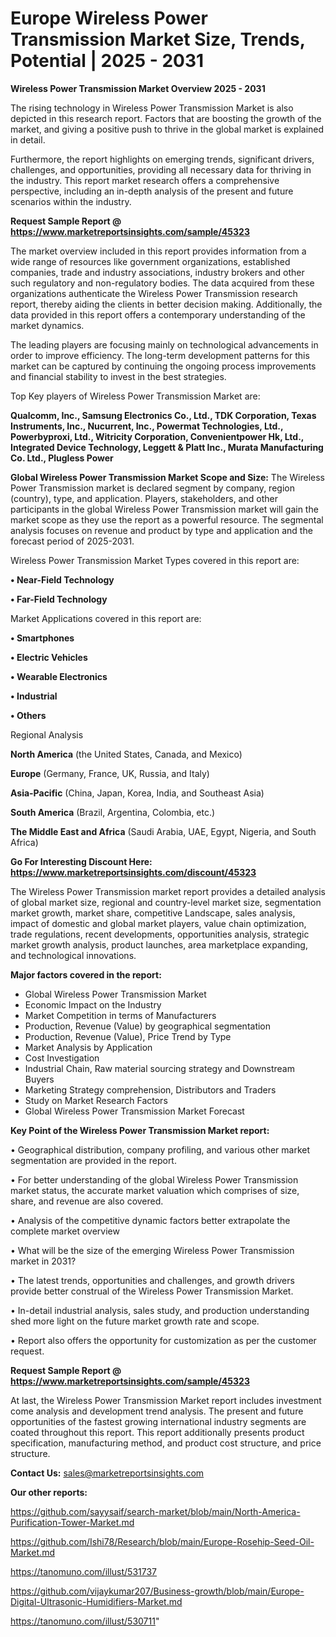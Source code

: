 # Europe Wireless Power Transmission Market Size, Trends, Potential | 2025 - 2031

<Strong> Wireless Power Transmission Market Overview 2025 - 2031</strong>

The rising technology in Wireless Power Transmission Market is also depicted in this research report. Factors that are boosting the growth of the market, and giving a positive push to thrive in the global market is explained in detail.

Furthermore, the report highlights on emerging trends, significant drivers, challenges, and opportunities, providing all necessary data for thriving in the industry. This report market research offers a comprehensive perspective, including an in-depth analysis of the present and future scenarios within the industry.

<strong>Request Sample Report @ <a href=https://www.marketreportsinsights.com/sample/45323>https://www.marketreportsinsights.com/sample/45323</a></strong>

The market overview included in this report provides information from a wide range of resources like government organizations, established companies, trade and industry associations, industry brokers and other such regulatory and non-regulatory bodies. The data acquired from these organizations authenticate the Wireless Power Transmission research report, thereby aiding the clients in better decision making. Additionally, the data provided in this report offers a contemporary understanding of the market dynamics.

The leading players are focusing mainly on technological advancements in order to improve efficiency. The long-term development patterns for this market can be captured by continuing the ongoing process improvements and financial stability to invest in the best strategies.

Top Key players of Wireless Power Transmission Market are:

<strong>Qualcomm, Inc., Samsung Electronics Co., Ltd., TDK Corporation, Texas Instruments, Inc., Nucurrent, Inc., Powermat Technologies, Ltd., Powerbyproxi, Ltd., Witricity Corporation, Convenientpower Hk, Ltd., Integrated Device Technology, Leggett & Platt Inc., Murata Manufacturing Co. Ltd., Plugless Power</strong>

<strong><b>Global Wireless Power Transmission Market Scope and Size:</b></strong>
The Wireless Power Transmission market is declared segment by company, region (country), type, and application. Players, stakeholders, and other participants in the global Wireless Power Transmission market will gain the market scope as they use the report as a powerful resource. The segmental analysis focuses on revenue and product by type and application and the forecast period of 2025-2031.

Wireless Power Transmission Market Types covered in this report are:

<strong>•  Near-Field Technology

•  Far-Field Technology</strong>

Market Applications covered in this report are:

<strong>•  Smartphones

•  Electric Vehicles

•  Wearable Electronics

•  Industrial

•  Others</strong> 

Regional Analysis

<strong>North America</strong> (the United States, Canada, and Mexico)

<strong>Europe</strong> (Germany, France, UK, Russia, and Italy)

<strong>Asia-Pacific</strong> (China, Japan, Korea, India, and Southeast Asia)

<strong>South America</strong> (Brazil, Argentina, Colombia, etc.)

<strong>The Middle East and Africa</strong> (Saudi Arabia, UAE, Egypt, Nigeria, and South Africa)

<strong>Go For Interesting Discount Here: <a href=https://www.marketreportsinsights.com/discount/45323>https://www.marketreportsinsights.com/discount/45323</a></strong>

The Wireless Power Transmission market report provides a detailed analysis of global market size, regional and country-level market size, segmentation market growth, market share, competitive Landscape, sales analysis, impact of domestic and global market players, value chain optimization, trade regulations, recent developments, opportunities analysis, strategic market growth analysis, product launches, area marketplace expanding, and technological innovations.

<strong><b>Major factors covered in the report:</b></strong>
<ul>
  <li>Global Wireless Power Transmission Market </li>
  <li>Economic Impact on the Industry</li>
  <li>Market Competition in terms of Manufacturers</li>
  <li>Production, Revenue (Value) by geographical segmentation</li>
  <li>Production, Revenue (Value), Price Trend by Type</li>
  <li>Market Analysis by Application</li>
  <li>Cost Investigation</li>
  <li>Industrial Chain, Raw material sourcing strategy and Downstream Buyers</li>
  <li>Marketing Strategy comprehension, Distributors and Traders</li>
  <li>Study on Market Research Factors</li>
  <li>Global Wireless Power Transmission Market Forecast</li>
</ul>

<strong><b>Key Point of the Wireless Power Transmission Market report:</b></strong>

• Geographical distribution, company profiling, and various other market segmentation are provided in the report.

• For better understanding of the global Wireless Power Transmission market status, the accurate market valuation which comprises of size, share, and revenue are also covered.

• Analysis of the competitive dynamic factors better extrapolate the complete market overview

• What will be the size of the emerging Wireless Power Transmission market in 2031?

• The latest trends, opportunities and challenges, and growth drivers provide better construal of the Wireless Power Transmission Market.

• In-detail industrial analysis, sales study, and production understanding shed more light on the future market growth rate and scope.

• Report also offers the opportunity for customization as per the customer request.

<strong>Request Sample Report @ <a href=https://www.marketreportsinsights.com/sample/45323>https://www.marketreportsinsights.com/sample/45323</a></strong>

At last, the Wireless Power Transmission Market report includes investment come analysis and development trend analysis. The present and future opportunities of the fastest growing international industry segments are coated throughout this report. This report additionally presents product specification, manufacturing method, and product cost structure, and price structure.

<strong>Contact Us:</strong>
sales@marketreportsinsights.com

<strong>Our other reports:</strong>

<a href=https://github.com/sayysaif/search-market/blob/main/North-America-Purification-Tower-Market.md>https://github.com/sayysaif/search-market/blob/main/North-America-Purification-Tower-Market.md</a>

<a href=https://github.com/Ishi78/Research/blob/main/Europe-Rosehip-Seed-Oil-Market.md>https://github.com/Ishi78/Research/blob/main/Europe-Rosehip-Seed-Oil-Market.md</a>

<a href=https://tanomuno.com/illust/531737>https://tanomuno.com/illust/531737</a>

<a href=https://github.com/vijaykumar207/Business-growth/blob/main/Europe-Digital-Ultrasonic-Humidifiers-Market.md>https://github.com/vijaykumar207/Business-growth/blob/main/Europe-Digital-Ultrasonic-Humidifiers-Market.md</a>

<a href=https://tanomuno.com/illust/530711>https://tanomuno.com/illust/530711</a>"
